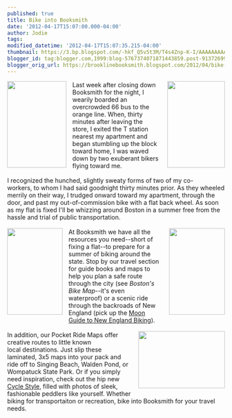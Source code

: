 ```yaml
---
published: true
title: Bike into Booksmith
date: '2012-04-17T15:07:00.000-04:00'
author: Jodie
tags: 
modified_datetime: '2012-04-17T15:07:35.215-04:00'
thumbnail: https://3.bp.blogspot.com/-hkf_Q5v5t3M/T4s4Znp-K-I/AAAAAAAAAbU/RZ0-dnjoBTw/s72-c/bike_pic_sflb_1.jpg
blogger_id: tag:blogger.com,1999:blog-5767374071871443859.post-9137269991983647010
blogger_orig_url: https://brooklinebooksmith.blogspot.com/2012/04/bike-into-booksmith.html
---
```


<a href="https://3.bp.blogspot.com/-hkf_Q5v5t3M/T4s4Znp-K-I/AAAAAAAAAbU/RZ0-dnjoBTw/s1600/bike_pic_sflb_1.jpg" imageanchor="1" style="clear: right; float: right; margin-bottom: 1em; margin-left: 1em;"><img border="0" height="200" src="https://3.bp.blogspot.com/-hkf_Q5v5t3M/T4s4Znp-K-I/AAAAAAAAAbU/RZ0-dnjoBTw/s200/bike_pic_sflb_1.jpg" width="133" /></a><a href="https://4.bp.blogspot.com/-zyqewoHYyh4/T4s3Fmwa6CI/AAAAAAAAAbE/za2M1ovTxow/s1600/6667065375_6a5944ca8a_o.jpg" imageanchor="1" style="clear: left; float: left; margin-bottom: 1em; margin-right: 1em;"><img border="0" height="200" src="https://4.bp.blogspot.com/-zyqewoHYyh4/T4s3Fmwa6CI/AAAAAAAAAbE/za2M1ovTxow/s200/6667065375_6a5944ca8a_o.jpg" width="137" /></a>Last week after closing down Booksmith for the night, I wearily boarded an overcrowded 66 bus to the orange line. When, thirty minutes after leaving the store,&nbsp;I exited the T station nearest my apartment and began stumbling up the block toward home, I was waved down by two exuberant bikers flying toward me. <br /><br />I recognized the hunched, slightly sweaty forms of two of my co-workers,&nbsp;to whom I had said goodnight thirty minutes prior. As they wheeled merrily on their way, I trudged onward toward my apartment, through the door, and past my out-of-commission bike with a flat back wheel. As soon as&nbsp;my flat is&nbsp;fixed I'll be&nbsp;whizzing around Boston in a summer free from the hassle and trial of public transportation. <br /><br /><a href="https://1.bp.blogspot.com/-HdeUhA5t6ds/T4s9HmTWjsI/AAAAAAAAAbk/S_qTQNDZD-Y/s1600/9781598800265.jpg" imageanchor="1" style="clear: left; float: left; margin-bottom: 1em; margin-right: 1em;"><img border="0" height="200" src="https://1.bp.blogspot.com/-HdeUhA5t6ds/T4s9HmTWjsI/AAAAAAAAAbk/S_qTQNDZD-Y/s200/9781598800265.jpg" width="128" /></a><a href="https://2.bp.blogspot.com/-kYK2fk-tves/T4s8tWCRUkI/AAAAAAAAAbc/vNKFi4OKNFI/s1600/614981559510.jpg" imageanchor="1" style="clear: right; float: right; margin-bottom: 1em; margin-left: 1em;"><img border="0" height="200" src="https://2.bp.blogspot.com/-kYK2fk-tves/T4s8tWCRUkI/AAAAAAAAAbc/vNKFi4OKNFI/s200/614981559510.jpg" width="129" /></a>At Booksmith we have all&nbsp;the resources you need--short of fixing a flat--to prepare for a summer of biking around the state. Stop by our travel section for guide books and maps to help you plan a safe route through the city (see <em>Boston's Bike Map</em>--it's even waterproof)&nbsp;or a scenic ride through the backroads of New England (pick up the <a href="https://www.brooklinebooksmith-shop.com/book/9781598800265">Moon Guide to New England Biking</a>). <br /><br /><a href="https://3.bp.blogspot.com/-6xoswq-Vgaw/T4s3e-R6dKI/AAAAAAAAAbM/-peixznW_UU/s1600/6646797507_b712f632f1_b.jpg" imageanchor="1" style="clear: right; float: right; margin-bottom: 1em; margin-left: 1em;"><img border="0" height="132" src="https://3.bp.blogspot.com/-6xoswq-Vgaw/T4s3e-R6dKI/AAAAAAAAAbM/-peixznW_UU/s200/6646797507_b712f632f1_b.jpg" width="200" /></a>In addition, our Pocket Ride Maps offer creative routes to little known local&nbsp;destinations. Just slip these laminated, 3x5 maps into your pack and ride off to Singing Beach,&nbsp;Walden Pond, or Wompatuck State Park.&nbsp;Or if you simply need inspiration, check out the hip new <a href="https://www.brooklinebooksmith-shop.com/book/9783791346625">Cycle Style</a>, filled with photos of sleek, fashionable&nbsp;peddlers like yourself. Whether biking for transportaiton or recreation, bike into Booksmith for your travel needs.<br /><br />